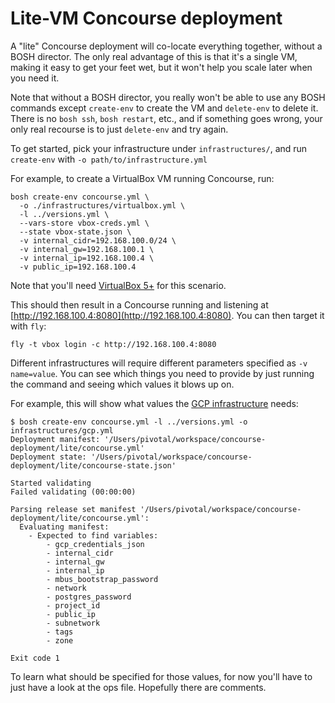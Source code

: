 # Lite-VM Concourse deployment

A "lite" Concourse deployment will co-locate everything together, without a
BOSH director. The only real advantage of this is that it's a single VM, making
it easy to get your feet wet, but it won't help you scale later when you need
it.

Note that without a BOSH director, you really won't be able to use any BOSH
commands except `create-env` to create the VM and `delete-env` to delete it.
There is no `bosh ssh`, `bosh restart`, etc., and if something goes wrong, your
only real recourse is to just `delete-env` and try again.

To get started, pick your infrastructure under `infrastructures/`, and run
`create-env` with `-o path/to/infrastructure.yml`

For example, to create a VirtualBox VM running Concourse, run:

```shell
bosh create-env concourse.yml \
  -o ./infrastructures/virtualbox.yml \
  -l ../versions.yml \
  --vars-store vbox-creds.yml \
  --state vbox-state.json \
  -v internal_cidr=192.168.100.0/24 \
  -v internal_gw=192.168.100.1 \
  -v internal_ip=192.168.100.4 \
  -v public_ip=192.168.100.4
```

Note that you'll need [VirtualBox
5+](https://www.virtualbox.org/wiki/Downloads) for this scenario.

This should then result in a Concourse running and listening at
[http://192.168.100.4:8080](http://192.168.100.4:8080). You can then target it with `fly`:

```shell
fly -t vbox login -c http://192.168.100.4:8080
```

Different infrastructures will require different parameters specified as `-v
name=value`. You can see which things you need to provide by just running the
command and seeing which values it blows up on.

For example, this will show what values the [GCP
infrastructure](infrastructures/gcp.yml) needs:

```shell
$ bosh create-env concourse.yml -l ../versions.yml -o infrastructures/gcp.yml
Deployment manifest: '/Users/pivotal/workspace/concourse-deployment/lite/concourse.yml'
Deployment state: '/Users/pivotal/workspace/concourse-deployment/lite/concourse-state.json'

Started validating
Failed validating (00:00:00)

Parsing release set manifest '/Users/pivotal/workspace/concourse-deployment/lite/concourse.yml':
  Evaluating manifest:
    - Expected to find variables:
        - gcp_credentials_json
        - internal_cidr
        - internal_gw
        - internal_ip
        - mbus_bootstrap_password
        - network
        - postgres_password
        - project_id
        - public_ip
        - subnetwork
        - tags
        - zone

Exit code 1
```

To learn what should be specified for those values, for now you'll have to just
have a look at the ops file. Hopefully there are comments.
